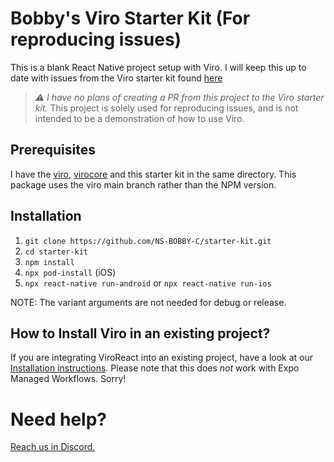 # Bobby's Viro Starter Kit (For reproducing issues)

This is a blank React Native project setup with Viro. I will keep this up to date with issues from the Viro starter kit found [here](https://github.com/ViroCommunity/starter-kit)

> _⚠️ I have no plans of creating a PR from this project to the Viro starter kit._ This project is solely used for reproducing issues, and is not intended to be a demonstration of how to use Viro.

## Prerequisites

I have the [viro](https://github.com/ViroCommunity/viro), [virocore](https://github.com/) and this starter kit in the same directory. This package uses the viro main branch rather than the NPM version.

## Installation

1. `git clone https://github.com/NS-BOBBY-C/starter-kit.git`
2. `cd starter-kit`
3. `npm install`
4. `npx pod-install` (iOS)
5. `npx react-native run-android` or `npx react-native run-ios`

NOTE: The variant arguments are not needed for debug or release.

## How to Install Viro in an existing project?

If you are integrating ViroReact into an existing project, have a look at our [Installation instructions](https://github.com/ViroCommunity/viro/blob/main/readmes/INSTALL.md). Please note that this does _not_ work with Expo Managed Workflows. Sorry!

# Need help?

[Reach us in Discord.](https://discord.gg/YfxDBGTxvG)
